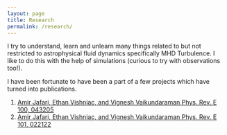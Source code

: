 ```yaml
---
layout: page
title: Research
permalink: /research/
---
```


I try to understand, learn and unlearn many things related to but not restricted to astrophysical fluid dynamics specifically MHD Turbulence. I like to do this with the help of simulations (curious to try with observations too!). 

I have been fortunate to have been a part of a few projects which have turned into publications. 
1. [Amir Jafari, Ethan Vishniac, and Vignesh Vaikundaraman Phys. Rev. E 100, 043205](https://journals.aps.org/pre/abstract/10.1103/PhysRevE.100.043205)
2. [Amir Jafari, Ethan Vishniac, and Vignesh Vaikundaraman Phys. Rev. E 101, 022122](https://journals.aps.org/pre/abstract/10.1103/PhysRevE.101.022122)
